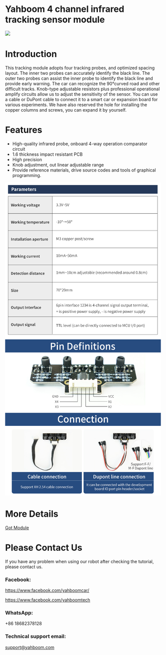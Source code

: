 # Yahboom 4 channel infrared tracking sensor module
![](https://github.com/YahboomTechnology/Tracking-module/blob/master/TrackingModule.jpgr)

# Introduction
This tracking module adopts four tracking probes, and optimized spacing layout. The inner two probes can accurately identify the black line. The outer two probes can assist the inner probe to identify the black line and provide early warning. The car can recognize the 90°curved road and other difficult tracks. Knob-type adjustable resistors plus professional operational amplify circuits allow us to adjust the sensitivity of the sensor. You can use a cable or DuPont cable to connect it to a smart car or expansion board for various experiments. We have also reserved the hole for installing the copper columns and screws, you can expand it by yourself.

# Features
* High-quality infrared probe, onboard 4-way operation comparator circuit
* 1.6 thickness impact resistant PCB
* High precision
* Knob adjustment, out linear adjustable range
* Provide reference materials, drive source codes and tools of graphical programming.

![](https://github.com/YahboomTechnology/Tracking-module/blob/master/TrackingModule_Parameter1.jpg)
![](https://github.com/YahboomTechnology/Tracking-module/blob/master/TrackingModule_Parameter2.jpg)
# More Details
[Got Module](https://category.yahboom.net/products/tracking-sensor)

# Please Contact Us
If you have any problem when using our robot after checking the tutorial, please contact us.

### Facebook: 
https://www.facebook.com/yahboomcar/ 
  
https://www.facebook.com/yahboomtech
### WhatsApp:
+86 18682378128

### Technical support email: 
support@yahboom.com

